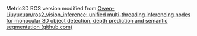 Metric3D ROS version modified from [Owen-Liuyuxuan/ros2_vision_inference: unified multi-threading inferencing nodes for monocular 3D object detection, depth prediction and semantic segmentation (github.com)](https://github.com/Owen-Liuyuxuan/ros2_vision_inference)